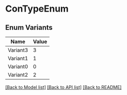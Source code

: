 # ConTypeEnum

## Enum Variants

| Name | Value |
|---- | -----|
| Variant3 | 3 |
| Variant1 | 1 |
| Variant0 | 0 |
| Variant2 | 2 |


[[Back to Model list]](../README.md#documentation-for-models) [[Back to API list]](../README.md#documentation-for-api-endpoints) [[Back to README]](../README.md)


